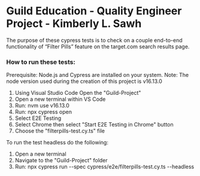 # Guild Education - Quality Engineer Project - Kimberly L. Sawh

The purpose of these cypress tests is to check on a couple end-to-end functionality of “Filter Pills” feature on the target.com search results page.

### How to run these tests:

Prerequisite: Node.js and Cypress are installed on your system. 
Note: The node version used during the creation of this project is v16.13.0

1. Using Visual Studio Code Open the "Guild-Project"
2. Open a new terminal within VS Code
3. Run: nvm use v16.13.0
4. Run: npx cypress open
5. Select E2E Testing
6. Select Chrome then select "Start E2E Testing in Chrome" button
7. Choose the "filterpills-test.cy.ts" file

To run the test headless do the following:
1. Open a new terminal
2. Navigate to the "Guild-Project" folder
3. Run: npx cypress run --spec cypress/e2e/filterpills-test.cy.ts --headless
